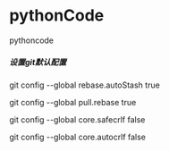 # pythonCode
pythoncode



##### 设置git默认配置



git config --global rebase.autoStash true

git config --global pull.rebase true

git config --global core.safecrlf false

git config --global core.autocrlf false
